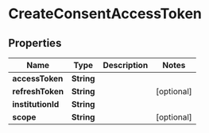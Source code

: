 
# CreateConsentAccessToken

## Properties
Name | Type | Description | Notes
------------ | ------------- | ------------- | -------------
**accessToken** | **String** |  | 
**refreshToken** | **String** |  |  [optional]
**institutionId** | **String** |  | 
**scope** | **String** |  |  [optional]



